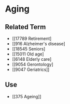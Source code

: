 # Aging  

## Related Term

- [[17789 Retirement]
- [[916 Alzheimer's disease]
- [[18545 Seniors]
- [[15011 Old age]
- [[6148 Elderly care]
- [[9054 Gerontology]
- [[9047 Geriatrics]]  

## Use

- [[375 Ageing]]  

